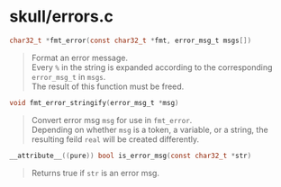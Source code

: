 # skull/errors.c

```c
char32_t *fmt_error(const char32_t *fmt, error_msg_t msgs[])
```

> Format an error message.
> \
> Every `%` in the string is expanded according to the corresponding `error_msg_t` in `msgs`.
> \
> The result of this function must be freed.

```c
void fmt_error_stringify(error_msg_t *msg)
```

> Convert error msg `msg` for use in `fmt_error`.
> \
> Depending on whether `msg` is a token, a variable, or a string, the resulting feild `real` will be created differently.

```c
__attribute__((pure)) bool is_error_msg(const char32_t *str)
```

> Returns true if `str` is an error msg.

